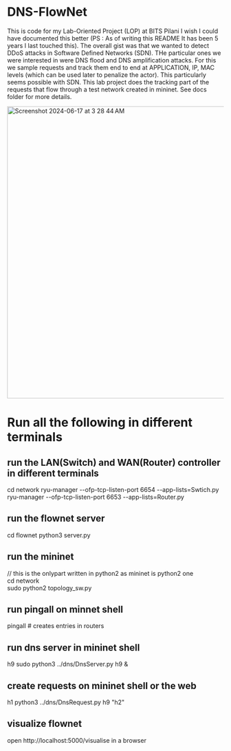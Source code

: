 # DNS-FlowNet

This is code for my Lab-Oriented Project (LOP) at BITS Pilani
I wish I could have documented this better (PS : As of writing this README It has been 5 years I last touched this). 
The overall gist was that we wanted to detect DDoS attacks in Software Defined Networks (SDN). THe particular ones we were interested in were DNS flood and DNS amplification attacks. For this we sample requests and track them end to end at APPLICATION, IP, MAC levels (which can be used later to penalize the actor). This particularly seems possible with SDN. 
This lab project does the tracking part of the requests that flow through a test network created in mininet.
See docs folder for more details.

<img width="680" alt="Screenshot 2024-06-17 at 3 28 44 AM" src="https://github.com/diveshuttam/DNS-FlowNet/assets/20728015/87fba57a-51cf-4d69-bad7-270370d5ca0d">




# Run all the following in different terminals

## run the LAN(Switch) and WAN(Router) controller in different terminals
cd network
ryu-manager --ofp-tcp-listen-port 6654 --app-lists=Swtich.py
ryu-manager --ofp-tcp-listen-port 6653 --app-lists=Router.py

## run the flownet server
cd flownet
python3 server.py

## run the mininet
// this is the onlypart written in python2 as mininet is python2 one  
cd network  
sudo python2 topology_sw.py  

## run pingall on minnet shell
pingall # creates entries in routers 

## run dns server in mininet shell
h9 sudo python3 ../dns/DnsServer.py h9 & 

## create requests on mininet shell or the web
h1  python3 ../dns/DnsRequest.py h9 "h2" 

## visualize flownet
open http://localhost:5000/visualise in a browser  
